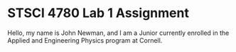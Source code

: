 # STSCI 4780 Lab 1 Assignment

Hello, my name is John Newman, and I am a Junior currently enrolled in the Applied and Engineering Physics program at Cornell.
